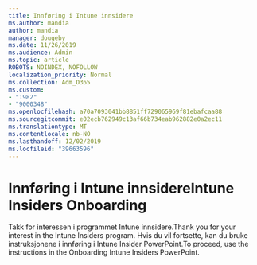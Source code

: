 ```yaml
---
title: Innføring i Intune innsidere
ms.author: mandia
author: mandia
manager: dougeby
ms.date: 11/26/2019
ms.audience: Admin
ms.topic: article
ROBOTS: NOINDEX, NOFOLLOW
localization_priority: Normal
ms.collection: Adm_O365
ms.custom:
- "1982"
- "9000348"
ms.openlocfilehash: a70a7093041bb8851ff729065969f81ebafcaa88
ms.sourcegitcommit: e02ecb762949c13af66b734eab962882e0a2ec11
ms.translationtype: MT
ms.contentlocale: nb-NO
ms.lasthandoff: 12/02/2019
ms.locfileid: "39663596"
---
```

# <a name="intune-insiders-onboarding"></a><span data-ttu-id="c517c-102">Innføring i Intune innsidere</span><span class="sxs-lookup"><span data-stu-id="c517c-102">Intune Insiders Onboarding</span></span>

<span data-ttu-id="c517c-103">Takk for interessen i programmet Intune innsidere.</span><span class="sxs-lookup"><span data-stu-id="c517c-103">Thank you for your interest in the Intune Insiders program.</span></span> <span data-ttu-id="c517c-104">Hvis du vil fortsette, kan du bruke instruksjonene i innføring i Intune Insider PowerPoint.</span><span class="sxs-lookup"><span data-stu-id="c517c-104">To proceed, use the instructions in the Onboarding Intune Insiders PowerPoint.</span></span>
